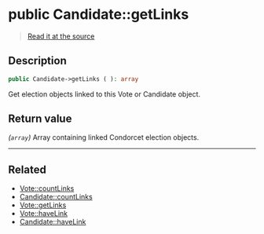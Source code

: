 # public Candidate::getLinks

> [Read it at the source](https://github.com/julien-boudry/Condorcet/blob/master/src/Relations/Linkable.php#L56)

## Description    

```php
public Candidate->getLinks ( ): array
```

Get election objects linked to this Vote or Candidate object.


## Return value   

*(`array`)* Array containing linked Condorcet election objects.


---------------------------------------

## Related

* [Vote::countLinks](/Docs/api-reference/Vote%20Class/Vote--countLinks.md)    
* [Candidate::countLinks](/Docs/api-reference/Candidate%20Class/Candidate--countLinks.md)    
* [Vote::getLinks](/Docs/api-reference/Vote%20Class/Vote--getLinks.md)    
* [Vote::haveLink](/Docs/api-reference/Vote%20Class/Vote--haveLink.md)    
* [Candidate::haveLink](/Docs/api-reference/Candidate%20Class/Candidate--haveLink.md)    
